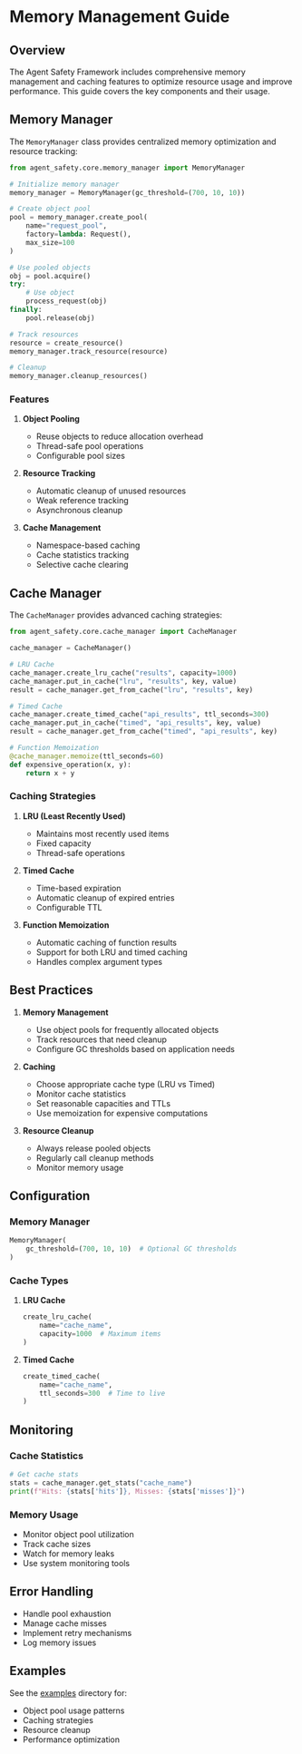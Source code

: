 # Memory Management Guide

## Overview

The Agent Safety Framework includes comprehensive memory management and caching features to optimize resource usage and improve performance. This guide covers the key components and their usage.

## Memory Manager

The `MemoryManager` class provides centralized memory optimization and resource tracking:

```python
from agent_safety.core.memory_manager import MemoryManager

# Initialize memory manager
memory_manager = MemoryManager(gc_threshold=(700, 10, 10))

# Create object pool
pool = memory_manager.create_pool(
    name="request_pool",
    factory=lambda: Request(),
    max_size=100
)

# Use pooled objects
obj = pool.acquire()
try:
    # Use object
    process_request(obj)
finally:
    pool.release(obj)

# Track resources
resource = create_resource()
memory_manager.track_resource(resource)

# Cleanup
memory_manager.cleanup_resources()
```

### Features

1. **Object Pooling**
   - Reuse objects to reduce allocation overhead
   - Thread-safe pool operations
   - Configurable pool sizes

2. **Resource Tracking**
   - Automatic cleanup of unused resources
   - Weak reference tracking
   - Asynchronous cleanup

3. **Cache Management**
   - Namespace-based caching
   - Cache statistics tracking
   - Selective cache clearing

## Cache Manager

The `CacheManager` provides advanced caching strategies:

```python
from agent_safety.core.cache_manager import CacheManager

cache_manager = CacheManager()

# LRU Cache
cache_manager.create_lru_cache("results", capacity=1000)
cache_manager.put_in_cache("lru", "results", key, value)
result = cache_manager.get_from_cache("lru", "results", key)

# Timed Cache
cache_manager.create_timed_cache("api_results", ttl_seconds=300)
cache_manager.put_in_cache("timed", "api_results", key, value)
result = cache_manager.get_from_cache("timed", "api_results", key)

# Function Memoization
@cache_manager.memoize(ttl_seconds=60)
def expensive_operation(x, y):
    return x + y
```

### Caching Strategies

1. **LRU (Least Recently Used)**
   - Maintains most recently used items
   - Fixed capacity
   - Thread-safe operations

2. **Timed Cache**
   - Time-based expiration
   - Automatic cleanup of expired entries
   - Configurable TTL

3. **Function Memoization**
   - Automatic caching of function results
   - Support for both LRU and timed caching
   - Handles complex argument types

## Best Practices

1. **Memory Management**
   - Use object pools for frequently allocated objects
   - Track resources that need cleanup
   - Configure GC thresholds based on application needs

2. **Caching**
   - Choose appropriate cache type (LRU vs Timed)
   - Monitor cache statistics
   - Set reasonable capacities and TTLs
   - Use memoization for expensive computations

3. **Resource Cleanup**
   - Always release pooled objects
   - Regularly call cleanup methods
   - Monitor memory usage

## Configuration

### Memory Manager

```python
MemoryManager(
    gc_threshold=(700, 10, 10)  # Optional GC thresholds
)
```

### Cache Types

1. **LRU Cache**
   ```python
   create_lru_cache(
       name="cache_name",
       capacity=1000  # Maximum items
   )
   ```

2. **Timed Cache**
   ```python
   create_timed_cache(
       name="cache_name",
       ttl_seconds=300  # Time to live
   )
   ```

## Monitoring

### Cache Statistics

```python
# Get cache stats
stats = cache_manager.get_stats("cache_name")
print(f"Hits: {stats['hits']}, Misses: {stats['misses']}")
```

### Memory Usage

- Monitor object pool utilization
- Track cache sizes
- Watch for memory leaks
- Use system monitoring tools

## Error Handling

- Handle pool exhaustion
- Manage cache misses
- Implement retry mechanisms
- Log memory issues

## Examples

See the [examples](examples/) directory for:
- Object pool usage patterns
- Caching strategies
- Resource cleanup
- Performance optimization
